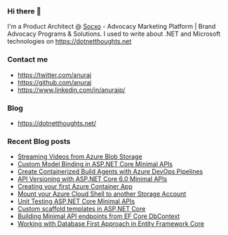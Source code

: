 ### Hi there 👋

I'm a Product Architect @ [Socxo](https://www.socxo.com/) - Advocacy Marketing Platform | Brand Advocacy Programs &amp; Solutions. I used to write about .NET and Microsoft technologies on https://dotnetthoughts.net

### Contact me
* https://twitter.com/anuraj
* https://github.com/anuraj
* https://www.linkedin.com/in/anurajp/

### Blog
* https://dotnetthoughts.net/

### Recent Blog posts
<!-- BLOGPOSTS:START -->
- [Streaming Videos from Azure Blob Storage](https://dotnetthoughts.net/streaming-videos-from-azure-blob-storage/)
- [Custom Model Binding in ASP.NET Core Minimal APIs](https://dotnetthoughts.net/custom-model-binding-aspnet-6-minimal-apis/)
- [Create Containerized Build Agents with Azure DevOps Pipelines](https://dotnetthoughts.net/create-containerized-build-agents-with-azure-devops-pipelines/)
- [API Versioning with ASP.NET Core 6.0 Minimal APIs](https://dotnetthoughts.net/aspnetcore-api-versioning-with-net-6-minimal-apis/)
- [Creating your first Azure Container App](https://dotnetthoughts.net/creating-your-first-azure-container-app/)
- [Mount your Azure Cloud Shell to another Storage Account](https://dotnetthoughts.net/mount-your-azure-cloud-shell-to-another-storage-account/)
- [Unit Testing ASP.NET Core Minimal APIs](https://dotnetthoughts.net/unittest-aspnetcore-minimal-apis/)
- [Custom scaffold templates in ASP.NET Core](https://dotnetthoughts.net/custom-scaffold-templates-in-asp-net-core/)
- [Building Minimal API endpoints from EF Core DbContext](https://dotnetthoughts.net/building-minimal-api-endpoints-from-dbcontext/)
- [Working with Database First Approach in Entity Framework Core](https://dotnetthoughts.net/working-with-database-first-approach-in-efcore/)
<!-- BLOGPOSTS:END -->
